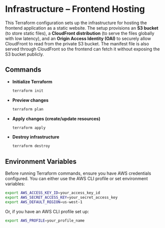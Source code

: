 # Infrastructure – Frontend Hosting

This Terraform configuration sets up the infrastructure for hosting the frontend application as a static website. The setup provisions an **S3 bucket** (to store static files), a **CloudFront distribution** (to serve the files globally with low latency), and an **Origin Access Identity (OAI)** to securely allow CloudFront to read from the private S3 bucket. The manifest file is also served through CloudFront so the frontend can fetch it without exposing the S3 bucket publicly.

## Commands

* **Initialize Terraform**

  ```bash
  terraform init
  ```

* **Preview changes**

  ```bash
  terraform plan
  ```

* **Apply changes (create/update resources)**

  ```bash
  terraform apply
  ```

* **Destroy infrastructure**

  ```bash
  terraform destroy
  ```

## Environment Variables

Before running Terraform commands, ensure you have AWS credentials configured. You can either use the AWS CLI profile or set environment variables:

```bash
export AWS_ACCESS_KEY_ID=your_access_key_id
export AWS_SECRET_ACCESS_KEY=your_secret_access_key
export AWS_DEFAULT_REGION=us-west-1
```

Or, if you have an AWS CLI profile set up:

```bash
export AWS_PROFILE=your_profile_name
```